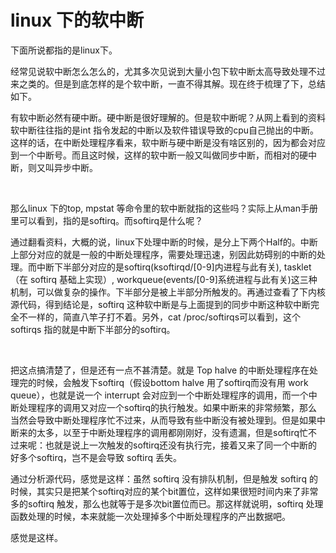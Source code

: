 # linux 下的软中断

下面所说都指的是linux下。

经常见说软中断怎么怎么的，尤其多次见说到大量小包下软中断太高导致处理不过来之类的。但是到底怎样的是个软中断，一直不得其解。现在终于梳理了下，总结如下。

有软中断必然有硬中断。硬中断是很好理解的。但是软中断呢？从网上看到的资料软中断往往指的是int 指令发起的中断以及软件错误导致的cpu自己抛出的中断。这样的话，在中断处理程序看来，软中断与硬中断是没有啥区别的，因为都会对应到一个中断号。而且这时候，这样的软中断一般又叫做同步中断，而相对的硬中断，则又叫异步中断。

<br>

那么linux 下的top, mpstat 等命令里的软中断就指的这些吗？实际上从man手册里可以看到，指的是softirq。而softirq是什么呢？

通过翻看资料，大概的说，linux下处理中断的时候，是分上下两个Half的。中断上部分对应的就是一般的中断处理程序，需要处理迅速，别因此妨碍别的中断的处理。而中断下半部分对应的是softirq(ksoftirqd/[0-9]内进程与此有关), tasklet（在 softirq 基础上实现）, workqueue(events/[0-9]系统进程与此有关)这三种机制，可以做复杂的操作。下半部分是被上半部分所触发的。再通过查看了下内核源代码，得到结论是，softirq 这种软中断是与上面提到的同步中断这种软中断完全不一样的，简直八竿子打不着。另外，cat /proc/softirqs可以看到，这个softirqs 指的就是中断下半部分的softirq。

<br>

把这点搞清楚了，但是还有一点不甚清楚。就是 Top halve 的中断处理程序在处理完的时候，会触发下softirq（假设bottom halve 用了softirq而没有用 work queue），也就是说一个 interrupt 会对应到一个中断处理程序的调用，而一个中断处理程序的调用又对应一个softirq的执行触发。如果中断来的非常频繁，那么当然会导致中断处理程序忙不过来，从而导致有些中断没有被处理到。但是如果中断来的太多，以至于中断处理程序的调用都刚刚好，没有遗漏，但是softirq忙不过来呢：也就是说上一次触发的softirq还没有执行完，接着又来了同一个中断的好多个softirq，岂不是会导致 softirq 丢失。

通过分析源代码，感觉是这样：虽然 softirq 没有排队机制，但是触发 softirq 的时候，其实只是把某个softirq对应的某个bit置位，这样如果很短时间内来了非常多的softirq 触发，那么也就等于是多次bit置位而已。那这样就说明，softirq 处理函数处理的时候，本来就能一次处理掉多个中断处理程序的产出数据吧。

感觉是这样。
